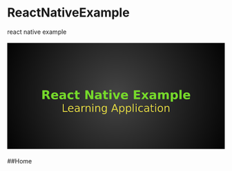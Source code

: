 # ReactNativeExample
react native example

<img src="https://github.com/Awadhesh786/ReactNativeExample/blob/master/screenshot/wallpaper.png" />

##Home
